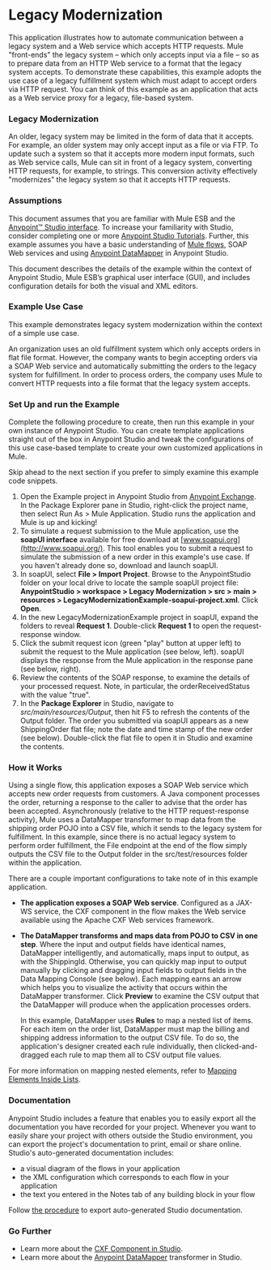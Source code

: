 # Legacy Modernization

This application illustrates how to automate communication between a legacy system and a Web service which accepts HTTP requests. Mule "front-ends" the legacy system – which only accepts input via a file – so as to prepare data from an HTTP Web service to a format that the legacy system accepts. To demonstrate these capabilities, this example adopts the use case of a legacy fulfillment system which must adapt to accept orders via HTTP request. You can think of this example as an application that acts as a Web service proxy for a legacy, file-based system.

### Legacy Modernization

An older, legacy system may be limited in the form of data that it accepts. For example, an older system may only accept input as a file or via FTP. To update such a system so that it accepts more modern input formats, such as Web service calls, Mule can sit in front of a legacy system, converting HTTP requests, for example, to strings. This conversion activity effectively "modernizes" the legacy system so that it accepts HTTP requests.

### Assumptions 

This document assumes that you are familiar with Mule ESB and the [Anypoint™ Studio interface](http://www.mulesoft.org/documentation/display/current/Anypoint+Studio+Essentials). To increase your familiarity with Studio, consider completing one or more [Anypoint Studio Tutorials](http://www.mulesoft.org/documentation/display/current/Basic+Studio+Tutorial).  Further, this example assumes you have a basic understanding of [Mule flows](http://www.mulesoft.org/documentation/display/33X/Mule+Application+Architecture), SOAP Web services and using [Anypoint DataMapper](http://www.mulesoft.org/documentation/display/current/Datamapper+User+Guide+and+Reference) in Anypoint Studio.

This document describes the details of the example within the context of Anypoint Studio, Mule ESB’s graphical user interface (GUI), and includes configuration details for both the visual and XML editors.

### Example Use Case 

This example demonstrates legacy system modernization within the context of a simple use case.

An organization uses an old fulfillment system which only accepts orders in flat file format. However, the company wants to begin accepting orders via a SOAP Web service and automatically submitting the orders to the legacy system for fulfillment. In order to process orders, the company uses Mule to convert HTTP requests into a file format that the legacy system accepts. 

### Set Up and run the Example

Complete the following procedure to create, then run this example in your own instance of Anypoint Studio. You can create template applications straight out of the box in Anypoint Studio and tweak the configurations of this use case-based template to create your own customized applications in Mule.

Skip ahead to the next section if you prefer to simply examine this example code snippets.

1. Open the Example project in Anypoint Studio from [Anypoint Exchange](http://www.mulesoft.org/documentation/display/current/Anypoint+Exchange). In the Package Explorer pane in Studio, right-click the project name, then select Run As > Mule Application. Studio runs the application and Mule is up and kicking! 
1. To simulate a request submission to the Mule application, use the **soapUI interface** available for free download at [www.soapui.org](http://www.soapui.org/). This tool enables you to submit a request to simulate the submission of a new order in this example's use case.  If you haven't already done so, download and launch soapUI. 
2. In soapUI, select **File > Import Project**. Browse to the AnypointStudio folder on your local drive to locate the sample soapUI project file: **AnypointStudio > workspace > Legacy Modernization > src > main > resources > LegacyModernizationExample-soapui-project.xml**. Click **Open**.
2. In the new LegacyModernizationExample project in soapUI, expand the folders to reveal **Request 1**. Double-click **Request 1** to open the request-response window.
2. Click the submit request icon (green "play" button at upper left) to submit the request to the Mule application (see below, left). soapUI displays the response from the Mule application in the response pane (see below, right).
3. Review the contents of the SOAP response, to examine the details of your processed request. Note, in particular, the orderReceivedStatus with the value "true".
3. In the **Package Explorer** in Studio, navigate to *src/main/resources/Output*, then hit F5 to refresh the contents of the Output folder. The order you submitted via soapUI appears as a new ShippingOrder flat file; note the date and time stamp of the new order (see below). Double-click the flat file to open it in Studio and examine the contents.

### How it Works 

Using a single flow, this application exposes a SOAP Web service which accepts new order requests from customers. A Java component processes the order, returning a response to the caller to advise that the order has been accepted. Asynchronously (relative to the HTTP request-response activity), Mule uses a DataMapper transformer to map data from the shipping order POJO into a CSV file, which it sends to the legacy system for fulfillment. In this example, since there is no actual legacy system to perform order fulfillment, the File endpoint at the end of the flow simply outputs the CSV file to the Output folder in the src/test/resources folder within the application. 

There are a couple important configurations to take note of in this example application.

- **The application exposes a SOAP Web service**.  Configured as a JAX-WS service, the CXF component in the flow makes the Web service available using the Apache CXF Web services framework.
- **The DataMapper transforms and maps data from POJO to CSV in one step**. Where the input and output fields have identical names, DataMapper intelligently, and automatically, maps input to output, as with the ShippingId. Otherwise, you can quickly map input to output manually by clicking and dragging input fields to output fields in the Data Mapping Console (see below). Each mapping earns an arrow which helps you to visualize the activity that occurs within the DataMapper transformer. Click **Preview** to examine the CSV output that the DataMapper will produce when the application processes orders.
	
	In this example, DataMapper uses **Rules** to map a nested list of items. For each item on the order list, DataMapper must map the billing and shipping address information to the output CSV file. To do so, the application's designer created each rule individually, then clicked-and-dragged each rule to map them all to CSV output file values.

For more information on mapping nested elements, refer to [Mapping Elements Inside Lists](http://www.mulesoft.org/documentation/display/current/Mapping+Elements+Inside+Lists).

### Documentation 

Anypoint Studio includes a feature that enables you to easily export all the documentation you have recorded for your project. Whenever you want to easily share your project with others outside the Studio environment, you can export the project's documentation to print, email or share online. Studio's auto-generated documentation includes:

- a visual diagram of the flows in your application
- the XML configuration which corresponds to each flow in your application
- the text you entered in the Notes tab of any building block in your flow

Follow [the procedure](http://www.mulesoft.org/documentation/display/current/Importing+and+Exporting+in+Studio#ImportingandExportinginStudio-ExportingStudioDocumentation) to export auto-generated Studio documentation.

### Go Further 
- Learn more about the [CXF Component in Studio](http://www.mulesoft.org/documentation/display/current/CXF+Component+Reference).
- Learn more about the [Anypoint DataMapper](http://www.mulesoft.org/documentation/display/current/Datamapper+User+Guide+and+Reference) transformer in Studio.